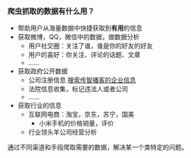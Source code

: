 ### 爬虫抓取的数据有什么用？
* 帮助用户从海量数据中快捷获取到**有用**的信息
* 获取微博，QQ，微信中的数据，做数据分析
	* 用户社交圈：关注了谁，谁是你的好友的好友
	* 用户的喜好：你关注、评论的话题、文章
	* ……
* 获取政府公开数据 
	* 公司注册信息 [搜索传智播客的企业信息](http://www.gsxt.gov.cn/index.html)
	* 法院信息收集，标记违法人或者公司
	* ……
* 获取行业的信息
	* 互联网电商：淘宝，京东，苏宁，国美
		* 小米手机的价格销量，评价
	* 行业领头羊公司经营分析

通过不同渠道和手段爬取需要的数据，解决某一个类特定的问题。